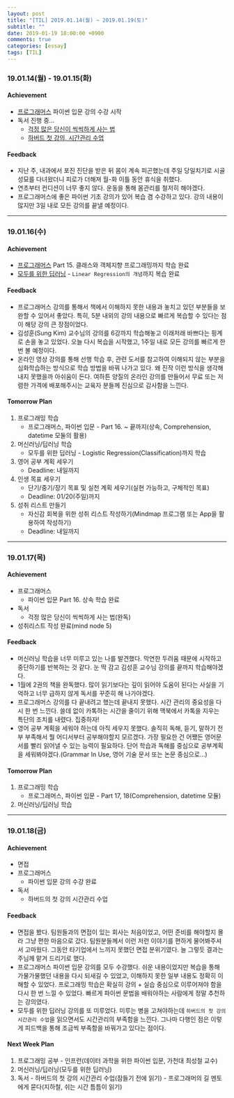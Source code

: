 ```yaml
---
layout: post
title: "[TIL] 2019.01.14(월) ~ 2019.01.19(토)"
subtitle: ""
date: 2019-01-19 18:00:00 +0900
comments: true
categories: [essay]
tags: [TIL]
---
```

### 19.01.14(월) - 19.01.15(화)
#### Achievement
  - [프로그래머스](https://https://programmers.co.kr/) 파이썬 입문 강의 수강 시작
  - 독서 진행 중...
    - [걱정 많은 당신이 씩씩하게 사는 법](http://www.kyobobook.co.kr/product/detailViewKor.laf?ejkGb=KOR&mallGb=KOR&barcode=9788970656601&orderClick=LAG&Kc=)
    - [하버드 첫 강의, 시간관리 수업](http://www.kyobobook.co.kr/product/detailViewKor.laf?ejkGb=KOR&mallGb=KOR&barcode=9788972773207&orderClick=LEB&Kc=)

#### Feedback
  - 지난 주, 내과에서 포진 진단을 받은 뒤 몸이 계속 피곤했는데 주일 당일치기로 시골 성묘를 다녀왔더니 피로가 더해져 월-화 이틀 동안 휴식을 취했다.
  - 연초부터 컨디션이 너무 좋지 않다. 운동을 통해 몸관리를 철저히 해야겠다.
  - 프로그래머스에 좋은 파이썬 기초 강의가 있어 복습 겸 수강하고 있다. 강의 내용이 많지만 3일 내로 모든 강의를 끝낼 예정이다.

---
### 19.01.16(수)
#### Achievement
  - [프로그래머스](https://https://programmers.co.kr/) Part 15. 클래스와 객체지향 프로그래밍까지 학습 완료
  - [모두를 위한 딥러닝](https://www.edwith.org/others26/joinLectures/9829) - `Linear Regression의 개념`까지 복습 완료

#### Feedback
  - 프로그래머스 강의를 통해서 책에서 이해하지 못한 내용과 놓치고 있던 부분들을 보완할 수 있어서 좋았다. 특히, 5분 내외의 강의 내용으로 빠르게 복습할 수 있다는 점이 해당 강의 큰 장점이었다.
  - 김성훈(Sung Kim) 교수님의 강의를 6강까지 학습해놓고 이래저래 바쁘다는 핑계로 손을 놓고 있었다. 오늘 다시 복습을 시작했고, 1주일 내로 모든 강의를 빠르게 한 번 볼 예정이다.
  - 온라인 영상 강의를 통해 선행 학습 후, 관련 도서를 참고하여 이해되지 않는 부분을 심화학습하는 방식으로 학습 방법을 바꿔 나가고 있다. 왜 진작 이런 방식을 생각해 내지 못했을까 아쉬움이 든다. 여하튼 양질의 온라인 강의를 만들어서 무료 또는 저렴한 가격에 배포해주시는 교육자 분들께 진심으로 감사함을 느낀다.

#### Tomorrow Plan
  1. 프로그래밍 학습
      - 프로그래머스, 파이썬 입문 - Part 16. ~ 끝까지(상속, Comprehension, datetime 모둘의 활용)
  2. 머신러닝/딥러닝 학습
      - 모두를 위한 딥러닝 - Logistic Regression(Classification)까지 학습
  3. 영어 공부 계획 세우기
      - Deadline: 내일까지
  4. 인생 목표 세우기
      - 단기/중기/장기 목표 및 실천 계획 세우기(실현 가능하고, 구체적인 목표)
      - Deadline: 01/20(주일)까지
  5. 성취 리스트 만들기
      - 자신감 회복을 위한 성취 리스트 작성하기(Mindmap 프로그램 또는 App을 활용하여 작성하기)
      - Deadline: 내일까지

---
### 19.01.17(목)
#### Achievement
  - 프로그래머스
    - 파이썬 입문 Part 16. 상속 학습 완료
  - 독서
    - 걱정 많은 당신이 씩씩하게 사는 법(완독)
  - 성취리스트 작성 완료(mind node 5)

#### Feedback
  - 머신러닝 학습을 너무 미루고 있는 나를 발견했다. 막연한 두려움 때문에 시작하고 중단하기를 반복하는 것 같다. 눈 딱 감고 김성훈 교수님 강의를 끝까지 학습해야겠다.
  - 1월에 2권의 책을 완독했다. 많이 읽기보다는 깊이 읽어야 도움이 된다는 사실을 기억하고 너무 급하지 않게 독서를 꾸준히 해 나가야겠다.
  - 프로그래머스 강의를 다 끝내려고 했는데 끝내지 못했다. 시간 관리의 중요성을 다시 한 번 느낀다. 쓸데 없이 카톡하는 시간을 줄이기 위해 맥북에서 카톡을 지우는 특단의 조치를 내렸다. 집중하자!
  - 영어 공부 계획을 세워야 하는데 아직 세우지 못했다. 솔직히 독해, 듣기, 말하기 전부 부족해서 뭘 어디서부터 공부해야할지 모르겠다. 가장 필요한 건 어쨌든 영어문서를 빨리 읽어낼 수 있는 능력이 필요하다. 단어 학습과 독해를 중심으로 공부계획을 세워봐야겠다.(Grammar In Use, 영어 기술 문서 또는 논문 중심으로...)

#### Tomorrow Plan
  1. 프로그래밍 학습
      - 프로그래머스, 파이썬 입문 - Part 17, 18(Comprehension, datetime 모듈)
  2. 머신러닝/딥러닝 학습

---
### 19.01.18(금)
#### Achievement
  - 면접
  - 프로그래머스
    - 파이썬 입문 강의 수강 완료
  - 독서
    - 하버드의 첫 강의 시간관리 수업

#### Feedback
  - 면접을 봤다. 팀원들과의 면접이 있는 회사는 처음이었고, 어떤 준비를 해야할지 몰라 그냥 편한 마음으로 갔다. 팀원분들께서 이런 저런 이야기를 편하게 물어봐주셔서 고마웠다. 그동안 타기업에서 느끼지 못했던 면접 분위기였다. 늘 그렇듯 결과는 주님께 맡겨 드리기로 했다.
  - 프로그래머스 파이썬 입문 강의를 모두 수강했다. 쉬운 내용이었지만 복습을 통해 가물가물했던 내용을 다시 되새길 수 있었고, 이해하지 못한 일부 내용도 정확히 이해할 수 있었다. 프로그래밍 학습은 확실히 강의 + 실습 중심으로 이루어져야 함을 다시 한 번 느낄 수 있었다. 빠르게 파이썬 문법을 배워야하는 사람에게 정말 추천하는 강의였다.
  - 모두를 위한 딥러닝 강의를 또 미루었다. 미루는 병을 고쳐야하는데 `하버드의 첫 강의 시간관리 수업`을 읽으면서도 시간관리의 부족함을 느낀다. 그나마 다행인 점은 이렇게 피드백을 통해 조금씩 부족함을 바꿔가고 있다는 점이다.  

#### Next Week Plan
  1. 프로그래밍 공부
    - 인프런(데이터 과학을 위한 파이썬 입문, 가천대 최성철 교수)
  2. 머신러닝/딥러닝(모두를 위한 딥러닝)
  3. 독서
    - 하버드의 첫 강의 시간관리 수업(잠들기 전에 읽기)
    - 프로그래머의 길 멘토에게 묻다(지하철, 쉬는 시간 틈틈이 읽기)
